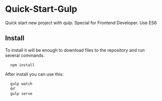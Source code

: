 # Quick-Start-Gulp
<p>Quick start new project with qulp. Special for Frontend Developer. Use ES6</p>

<h2>Install</h2>
<p>To install it will be enough to download files to the repository and run several commands.</p>

<pre>
  <code>npm install</code>
</pre>

<p>After install you can use this:</p>
<pre>
  <code>gulp watch</code>
  or
  <code>gulp serve</code>
</pre>
